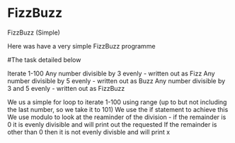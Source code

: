 # FizzBuzz
FizzBuzz (Simple) 

Here was have a very simple FizzBuzz programme

#The task detailed below

Iterate 1-100
Any number divisible by 3 evenly - written out as Fizz
Any number divisible by 5 evenly - written out as Buzz
Any number divisible by 3 and 5 evenly - written out as FizzBuzz

We us a simple for loop to iterate 1-100 using range (up to but not including the last number, so we take it to 101)
We use the if statement to achieve this
We use modulo to look at the reaminder of the division - if the remainder is 0 it is evenly divisible and will print out the requested 
If the remainder is other than 0 then it is not evenly divisble and will print x  
